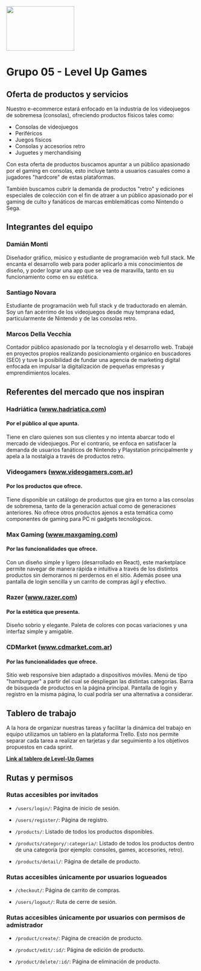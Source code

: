 <img src="https://i.imgur.com/KzhLJhx.png" width="180" height="118" />

# Grupo 05 - Level Up Games

## Oferta de productos y servicios

Nuestro e-ecommerce estará enfocado en la industria de los videojuegos de sobremesa (consolas), ofreciendo productos físicos tales como:

-   Consolas de videojuegos
-   Periféricos
-   Juegos físicos
-   Consolas y accesorios retro
-   Juguetes y merchandising

Con esta oferta de productos buscamos apuntar a un público apasionado por el gaming en consolas, esto incluye tanto a usuarios casuales como a jugadores "hardcore" de estas plataformas.

También buscamos cubrir la demanda de productos "retro" y ediciones especiales de colección con el fin de atraer a un público apasionado por el gaming de culto y fanáticos de marcas emblemáticas como Nintendo o Sega.

## Integrantes del equipo

### **Damián Monti**

Diseñador gráfico, músico y estudiante de programación web full stack. Me encanta el desarrollo web para poder aplicarlo a mis conocimientos de diseño, y poder lograr una app que se vea de maravilla, tanto en su funcionamiento como en su estética.

### **Santiago Novara**

Estudiante de programación web full stack y de traductorado en alemán. Soy un fan acérrimo de los videojuegos desde muy temprana edad, particularmente de Nintendo y de las consolas retro.

### **Marcos Della Vecchia**

Contador público apasionado por la tecnología y el desarrollo web. Trabajé en proyectos propios realizando posicionamiento orgánico en buscadores (SEO) y tuve la posibilidad de fundar una agencia de marketing digital enfocada en impulsar la digitalización de pequeñas empresas y emprendimientos locales.

## Referentes del mercado que nos inspiran

### Hadriática (www.hadriatica.com)

#### Por el público al que apunta.

Tiene en claro quienes son sus clientes y no intenta abarcar todo el mercado de videojuegos. Por el contrario, se enfoca en satisfacer la demanda de usuarios fanáticos de Nintendo y Playstation principalmente y apela a la nostalgia a través de productos retro.

### Videogamers (www.videogamers.com.ar)

#### Por los productos que ofrece.

Tiene disponible un catálogo de productos que gira en torno a las consolas de sobremesa, tanto de la generación actual como de generaciones anteriores. No ofrece otros productos ajenos a esta temática como componentes de gaming para PC ni gadgets tecnológicos.

### Max Gaming (www.maxgaming.com)

#### Por las funcionalidades que ofrece.

Con un diseño simple y ligero (desarrollado en React), este marketplace permite navegar de manera rápida e intuitiva a través de los distintos productos sin demorarnos ni perdernos en el sitio. Además posee una pantalla de login sencilla y un carrito de compras ágil y efectivo.

### Razer (www.razer.com)

#### Por la estética que presenta.

Diseño sobrio y elegante. Paleta de colores con pocas variaciones y una interfaz simple y amigable.

### CDMarket (www.cdmarket.com.ar)

#### Por las funcionalidades que ofrece.

Sitio web responsive bien adaptado a dispositivos móviles. Menú de tipo "hamburguer" a partir del cual se despliegan las distintas categorías. Barra de búsqueda de productos en la página principal. Pantalla de login y registro en la misma página, lo cual podría ser una alternativa a considerar.

## Tablero de trabajo

A la hora de organizar nuestras tareas y facilitar la dinámica del trabajo en equipo utilizamos un tablero en la plataforma Trello. Esto nos permite separar cada tarea a realizar en tarjetas y dar seguimiento a los objetivos propuestos en cada sprint.

**[Link al tablero de Level-Up Games](https://trello.com/b/1Y0GDd5d/0920-grupo05-level-up-games)**

## Rutas y permisos

### Rutas accesibles por invitados

-   `/users/login/`: Página de inicio de sesión.

-   `/users/register/`: Página de registro.

-   `/products/`: Listado de todos los productos disponibles.

-   `/products/category/:categoria/`: Listado de todos los productos dentro de una categoría (por ejemplo: consoles, games, accesories, retro).

-   `/products/detail/`: Página de detalle de producto.

### Rutas accesibles únicamente por usuarios logueados

-   `/checkout/`: Página de carrito de compras.

-   `/users/logout/`: Ruta de cerre de sesión.

### Rutas accesibles únicamente por usuarios con permisos de admistrador

-   `/product/create/`: Página de creación de producto.

-   `/product/edit/:id/`: Página de edición de producto.

-   `/product/delete/:id/`: Página de eliminación de producto.
